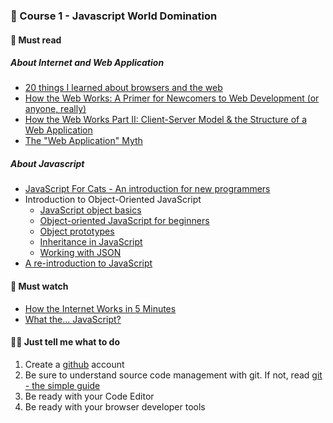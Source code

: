 ### 🏁 Course 1 - Javascript World Domination

#### 📖 Must read

##### About Internet and Web Application

* [20 things I learned about browsers and the web](http://www.20thingsilearned.com/en-US/home)
* [How the Web Works: A Primer for Newcomers to Web Development (or anyone, really)](https://medium.freecodecamp.com/how-the-web-works-a-primer-for-newcomers-to-web-development-or-anyone-really-b4584e63585c#.uha3nrozr)
* [How the Web Works Part II: Client-Server Model & the Structure of a Web Application](https://medium.freecodecamp.com/how-the-web-works-part-ii-client-server-model-the-structure-of-a-web-application-735b4b6d76e3#.n8w852snh)
* [The "Web Application" Myth](https://medium.com/@codepo8/the-web-application-myth-69c6b1506515#.cof1zvci0)

##### About Javascript

* [JavaScript For Cats - An introduction for new programmers](http://jsforcats.com/)
* Introduction to Object-Oriented JavaScript
    * [JavaScript object basics](https://developer.mozilla.org/en-US/docs/Learn/JavaScript/Objects/Basics)
    * [Object-oriented JavaScript for beginners](https://developer.mozilla.org/en-US/docs/Learn/JavaScript/Objects/Object-oriented_JS)
    * [Object prototypes](https://developer.mozilla.org/en-US/docs/Learn/JavaScript/Objects/Object_prototypes)
    * [Inheritance in JavaScript](https://developer.mozilla.org/en-US/docs/Learn/JavaScript/Objects/Inheritance)
    * [Working with JSON](https://developer.mozilla.org/en-US/docs/Learn/JavaScript/Objects/JSON)
* [A re-introduction to JavaScript](https://developer.mozilla.org/en-US/docs/Web/JavaScript/A_re-introduction_to_JavaScript)

#### 🍿 Must watch

* [How the Internet Works in 5 Minutes](https://www.youtube.com/watch?v=7_LPdttKXPc)
* [What the... JavaScript?](https://www.youtube.com/watch?v=2pL28CcEijU&list=PLUS3uVC08ZapyqfU21joP-B1vTItKf5qi)

#### 👩‍💻 Just tell me what to do

1. Create a [github](https://github.com/) account
1. Be sure to understand source code management with git.
If not, read [git - the simple guide](http://rogerdudler.github.io/git-guide/)
1. Be ready with your Code Editor
1. Be ready with your browser developer tools
